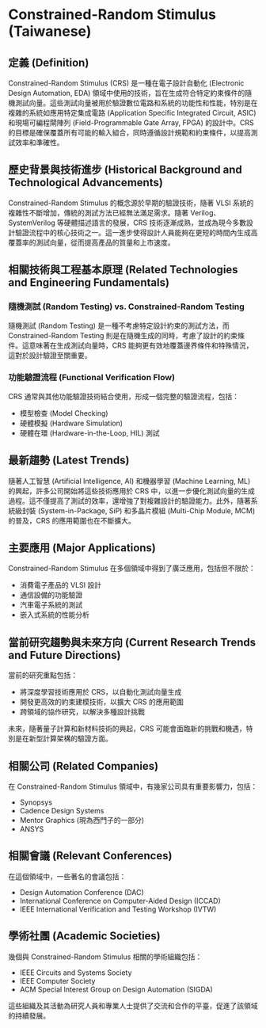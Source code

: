 # Constrained-Random Stimulus (Taiwanese)

## 定義 (Definition)
Constrained-Random Stimulus (CRS) 是一種在電子設計自動化 (Electronic Design Automation, EDA) 領域中使用的技術，旨在生成符合特定約束條件的隨機測試向量。這些測試向量被用於驗證數位電路和系統的功能性和性能，特別是在複雜的系統如應用特定集成電路 (Application Specific Integrated Circuit, ASIC) 和現場可編程閘陣列 (Field-Programmable Gate Array, FPGA) 的設計中。CRS 的目標是確保覆蓋所有可能的輸入組合，同時遵循設計規範和約束條件，以提高測試效率和準確性。

## 歷史背景與技術進步 (Historical Background and Technological Advancements)
Constrained-Random Stimulus 的概念源於早期的驗證技術，隨著 VLSI 系統的複雜性不斷增加，傳統的測試方法已經無法滿足需求。隨著 Verilog、SystemVerilog 等硬體描述語言的發展，CRS 技術逐漸成熟，並成為現今多數設計驗證流程中的核心技術之一。這一進步使得設計人員能夠在更短的時間內生成高覆蓋率的測試向量，從而提高產品的質量和上市速度。

## 相關技術與工程基本原理 (Related Technologies and Engineering Fundamentals)
### 隨機測試 (Random Testing) vs. Constrained-Random Testing
隨機測試 (Random Testing) 是一種不考慮特定設計約束的測試方法，而 Constrained-Random Testing 則是在隨機生成的同時，考慮了設計的約束條件。這意味著在生成測試向量時，CRS 能夠更有效地覆蓋邊界條件和特殊情況，這對於設計驗證至關重要。

### 功能驗證流程 (Functional Verification Flow)
CRS 通常與其他功能驗證技術結合使用，形成一個完整的驗證流程，包括：
- 模型檢查 (Model Checking)
- 硬體模擬 (Hardware Simulation)
- 硬體在環 (Hardware-in-the-Loop, HIL) 測試

## 最新趨勢 (Latest Trends)
隨著人工智慧 (Artificial Intelligence, AI) 和機器學習 (Machine Learning, ML) 的興起，許多公司開始將這些技術應用於 CRS 中，以進一步優化測試向量的生成過程。這不僅提高了測試的效率，還增強了對複雜設計的驗證能力。此外，隨著系統級封裝 (System-in-Package, SiP) 和多晶片模組 (Multi-Chip Module, MCM) 的普及，CRS 的應用範圍也在不斷擴大。

## 主要應用 (Major Applications)
Constrained-Random Stimulus 在多個領域中得到了廣泛應用，包括但不限於：
- 消費電子產品的 VLSI 設計
- 通信設備的功能驗證
- 汽車電子系統的測試
- 嵌入式系統的性能分析

## 當前研究趨勢與未來方向 (Current Research Trends and Future Directions)
當前的研究重點包括：
- 將深度學習技術應用於 CRS，以自動化測試向量生成
- 開發更高效的約束建模技術，以擴大 CRS 的應用範圍
- 跨領域的協作研究，以解決多種設計挑戰

未來，隨著量子計算和新材料技術的興起，CRS 可能會面臨新的挑戰和機遇，特別是在新型計算架構的驗證方面。

## 相關公司 (Related Companies)
在 Constrained-Random Stimulus 領域中，有幾家公司具有重要影響力，包括：
- Synopsys
- Cadence Design Systems
- Mentor Graphics (現為西門子的一部分)
- ANSYS

## 相關會議 (Relevant Conferences)
在這個領域中，一些著名的會議包括：
- Design Automation Conference (DAC)
- International Conference on Computer-Aided Design (ICCAD)
- IEEE International Verification and Testing Workshop (IVTW)

## 學術社團 (Academic Societies)
幾個與 Constrained-Random Stimulus 相關的學術組織包括：
- IEEE Circuits and Systems Society
- IEEE Computer Society
- ACM Special Interest Group on Design Automation (SIGDA)

這些組織及其活動為研究人員和專業人士提供了交流和合作的平臺，促進了該領域的持續發展。